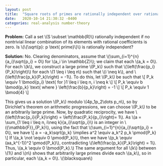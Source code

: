 ```yaml
---
layout: post
title:  "Square roots of primes are rationally independent over rationals"
date:   2020-10-14 21:30:32 -0400
categories: real-analysis number-theory
---
```


**Problem:** Call a set \\(S \subset \mathbb{R}\\) rationally independent if no nontrivial linear combination of its elements with rational coefficients is zero. Is \\(\\{\sqrt{p}: p \text{ prime}\\}\\) is rationally independent?

**Solution:** No. Clearing denominators, assume that \\(\sum_{i=1}^{n}{a_i}\sqrt{p_i} = 0\\) for \\(a_i \in \mathbb{Z}\\); we claim that each \\(a_k = 0\\). For each \\(k\\), we construct a large prime \\(P_k\\) such that \\(\left(\frac{p_i}{P_k}\right)\\) for each \\(1 \leq i \leq n\\) such that \\(i \neq k\\), and \\(\left(\frac{p_k}{P_k}\right) = -1\\). To do this, let \\(P_k\\) be such that
\\[ P_k \equiv 1 \bmod{p_i} \text{ for }1 \leq i \leq n, i \neq k \\]
\\[ P_k \equiv b \bmod{p_k} \text{ where } \left(\frac{b}{p_k}\right) = -1 \\]
\\[ P_k \equiv 1 \bmod{4} \\]

This gives us a solution \\(P_k\\) modulo \\(4p_1p_2\dots p_n\\), so by Dirichlet's theorem on arithmetic progressions, we can choose \\(P_k\\) to be an arbitrarily large prime. Now, by quadratic reciprocity, we have \\(\left(\frac{p_i}{P_k}\right) = \left(\frac{P_k}{p_i}\right)= 1\\). As \\(a = \sum_{1 \leq i \leq n, i\neq k}{a_i}\sqrt{p_i}\\) is an integer in \\({\mathbb{F}}\_{P_k}\\), using the fact that \\(\sum_{i=1}^{n}{a_i}\sqrt{p_i} = 0\\), we have
\\[
    a = -a_k\sqrt{p_k} \implies a^2 \equiv a_k^2 p_k \pmod{P_k}
\\]
If \\(a_k \not \equiv 0 \pmod{P_k}\\), then we have \\(p_k \equiv (aa_k^{-1})^2 \pmod{P_k}\\), contradicting \\(\left(\frac{p_k}{P_k}\right) = 1\\). Thus, \\(a_k \equiv 0 \bmod{P_k}.\\) The same argument for all \\(k\\) between \\(1\\) and \\(n\\) shows that arbitrarily large primes divide each \\(a_k\\), so in particular, each \\(a_k = 0\\). \\(\blacksquare\\)
